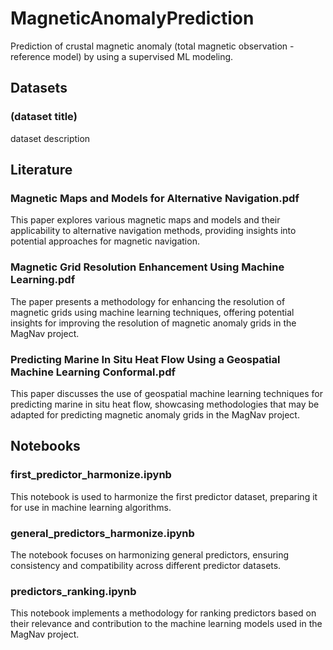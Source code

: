 # MagneticAnomalyPrediction
Prediction of crustal magnetic anomaly (total magnetic observation - reference model) by using a supervised ML modeling.

## Datasets
### (dataset title)
dataset description

## Literature
### Magnetic Maps and Models for Alternative Navigation.pdf
This paper explores various magnetic maps and models and their applicability to alternative navigation methods, providing insights into potential approaches for magnetic navigation.

### Magnetic Grid Resolution Enhancement Using Machine Learning.pdf
The paper presents a methodology for enhancing the resolution of magnetic grids using machine learning techniques, offering potential insights for improving the resolution of magnetic anomaly grids in the MagNav project.

### Predicting Marine In Situ Heat Flow Using a Geospatial Machine Learning Conformal.pdf
This paper discusses the use of geospatial machine learning techniques for predicting marine in situ heat flow, showcasing methodologies that may be adapted for predicting magnetic anomaly grids in the MagNav project.

## Notebooks
### first_predictor_harmonize.ipynb
This notebook is used to harmonize the first predictor dataset, preparing it for use in machine learning algorithms.

### general_predictors_harmonize.ipynb
The notebook focuses on harmonizing general predictors, ensuring consistency and compatibility across different predictor datasets.

### predictors_ranking.ipynb
This notebook implements a methodology for ranking predictors based on their relevance and contribution to the machine learning models used in the MagNav project.
